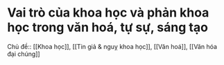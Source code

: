 # Vai trò của khoa học và phản khoa học trong văn hoá, tự sự, sáng tạo
Chủ đề:: [[Khoa học]], [[Tin giả & nguỵ khoa học]], [[Văn hoá]], [[Văn hóa đại chúng]]